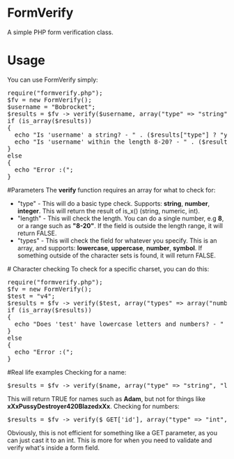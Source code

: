 # FormVerify
A simple PHP form verification class.

# Usage
You can use FormVerify simply:
<pre>require("formverify.php");
$fv = new FormVerify();
$username = "Bobrocket";
$results = $fv -> verify($username, array("type" => "string", "length" => "8-20")); //Will return an array() of booleans, or FALSE
if (is_array($results))
{
  echo "Is 'username' a string? - " . ($results["type"] ? "yes" : "no");
  echo "Is 'username' within the length 8-20? - " . ($results["length"] ? "yes" : "no");
}
else
{
  echo "Error :(";
}
</pre>

#Parameters
The <b>verify</b> function requires an array for what to check for:
<ul>
  <li>"type" - This will do a basic type check. Supports: <b>string</b>, <b>number</b>, <b>integer</b>. This will return the result of is_x() (string, numeric, int).</li>
  <li>"length" - This will check the length. You can do a single number, e.g <b>8</b>, or a range such as <b>"8-20"</b>. If the field is outside the length range, it will return FALSE.</li>
  <li>"types" - This will check the field for whatever you specify. This is an array, and supports: <b>lowercase</b>, <b>uppercase</b>, <b>number</b>, <b>symbol</b>. If something outside of the character sets is found, it will return FALSE.</li>
</ul>
# Character checking
To check for a specific charset, you can do this:
<pre>require("formverify.php");
$fv = new FormVerify();
$test = "v4";
$results = $fv -> verify($test, array("types" => array("number", "lowercase")));
if (is_array($results))
{
  echo "Does 'test' have lowercase letters and numbers? - " . ($results["char"] ? "yes" : "no");
}
else
{
  echo "Error :(";
}</pre>
#Real life examples
Checking for a name:
<pre>$results = $fv -> verify($name, array("type" => "string", "length" => "2-20", "types" => array("lowercase", "uppercase")));</pre>
This will return TRUE for names such as <b>Adam</b>, but not for things like <b>xXxPussyDestroyer420BlazedxXx</b>.
Checking for numbers:
<pre>$results = $fv -> verify($_GET['id'], array("type" => "int", "types" => array("number")));</pre>
Obviously, this is not efficient for something like a GET parameter, as you can just cast it to an int. This is more for when you need to validate and verify what's inside a form field.
